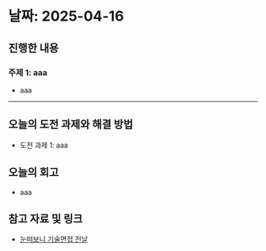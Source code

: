 # 날짜: 2025-04-16

## 진행한 내용
### 주제 1: aaa
- aaa

---

## 오늘의 도전 과제와 해결 방법
- 도전 과제 1: aaa

## 오늘의 회고
- aaa
  
## 참고 자료 및 링크
- [눈떠보니 기술면접 전날](https://ridibooks.com/books/2773000080)
